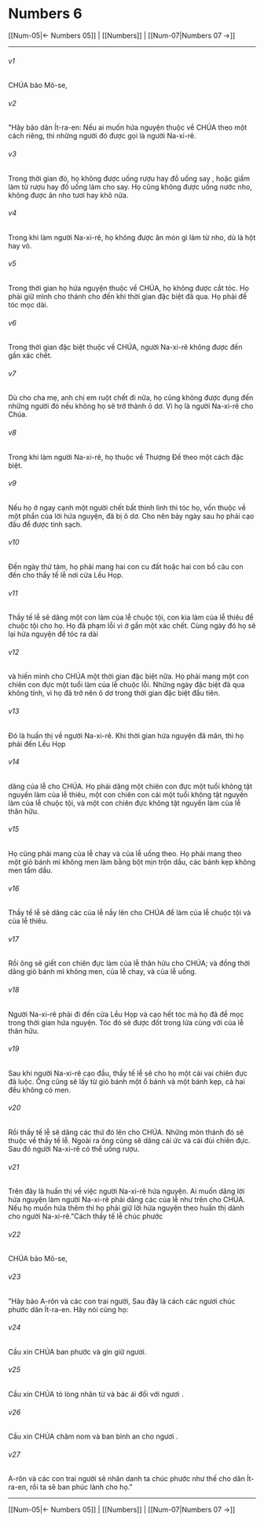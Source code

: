 # Numbers 6

[[Num-05|← Numbers 05]] | [[Numbers]] | [[Num-07|Numbers 07 →]]
***



###### v1 
CHÚA bảo Mô-se, 

###### v2 
"Hãy bảo dân Ít-ra-en: Nếu ai muốn hứa nguyện thuộc về CHÚA theo một cách riêng, thì những người đó được gọi là người Na-xi-rê. 

###### v3 
Trong thời gian đó, họ không được uống rượu hay đồ uống say , hoặc giấm làm từ rượu hay đồ uống làm cho say. Họ cũng không được uống nước nho, không được ăn nho tươi hay khô nữa. 

###### v4 
Trong khi làm người Na-xi-rê, họ không được ăn món gì làm từ nho, dù là hột hay vỏ. 

###### v5 
Trong thời gian họ hứa nguyện thuộc về CHÚA, họ không được cắt tóc. Họ phải giữ mình cho thánh cho đến khi thời gian đặc biệt đã qua. Họ phải để tóc mọc dài. 

###### v6 
Trong thời gian đặc biệt thuộc về CHÚA, người Na-xi-rê không được đến gần xác chết. 

###### v7 
Dù cho cha mẹ, anh chị em ruột chết đi nữa, họ cũng không được đụng đến những người đó nếu không họ sẽ trở thành ô dơ. Vì họ là người Na-xi-rê cho Chúa. 

###### v8 
Trong khi làm người Na-xi-rê, họ thuộc về Thượng Đế theo một cách đặc biệt. 

###### v9 
Nếu họ ở ngay cạnh một người chết bất thình lình thì tóc họ, vốn thuộc về một phần của lời hứa nguyện, đã bị ô dơ. Cho nên bảy ngày sau họ phải cạo đầu để được tinh sạch. 

###### v10 
Đến ngày thứ tám, họ phải mang hai con cu đất hoặc hai con bồ câu con đến cho thầy tế lễ nơi cửa Lều Họp. 

###### v11 
Thầy tế lễ sẽ dâng một con làm của lễ chuộc tội, con kia làm của lễ thiêu để chuộc tội cho họ. Họ đã phạm lỗi vì ở gần một xác chết. Cùng ngày đó họ sẽ lại hứa nguyện để tóc ra dài 

###### v12 
và hiến mình cho CHÚA một thời gian đặc biệt nữa. Họ phải mang một con chiên con đực một tuổi làm của lễ chuộc lỗi. Những ngày đặc biệt đã qua không tính, vì họ đã trở nên ô dơ trong thời gian đặc biệt đầu tiên. 

###### v13 
Đó là huấn thị về người Na-xi-rê. Khi thời gian hứa nguyện đã mãn, thì họ phải đến Lều Họp 

###### v14 
dâng của lễ cho CHÚA. Họ phải dâng một chiên con đực một tuổi không tật nguyền làm của lễ thiêu, một con chiên con cái một tuổi không tật nguyền làm của lễ chuộc tội, và một con chiên đực không tật nguyền làm của lễ thân hữu. 

###### v15 
Họ cũng phải mang của lễ chay và của lễ uống theo. Họ phải mang theo một giỏ bánh mì không men làm bằng bột mịn trộn dầu, các bánh kẹp không men tẩm dầu. 

###### v16 
Thầy tế lễ sẽ dâng các của lễ nầy lên cho CHÚA để làm của lễ chuộc tội và của lễ thiêu. 

###### v17 
Rồi ông sẽ giết con chiên đực làm của lễ thân hữu cho CHÚA; và đồng thời dâng giỏ bánh mì không men, của lễ chay, và của lễ uống. 

###### v18 
Người Na-xi-rê phải đi đến cửa Lều Họp và cạo hết tóc mà họ đã để mọc trong thời gian hứa nguyện. Tóc đó sẽ được đốt trong lửa cùng với của lễ thân hữu. 

###### v19 
Sau khi người Na-xi-rê cạo đầu, thầy tế lễ sẽ cho họ một cái vai chiên đực đã luộc. Ông cũng sẽ lấy từ giỏ bánh một ổ bánh và một bánh kẹp, cả hai đều không có men. 

###### v20 
Rồi thầy tế lễ sẽ dâng các thứ đó lên cho CHÚA. Những món thánh đó sẽ thuộc về thầy tế lễ. Ngoài ra ông cũng sẽ dâng cái ức và cái đùi chiên đực. Sau đó người Na-xi-rê có thể uống rượu. 

###### v21 
Trên đây là huấn thị về việc người Na-xi-rê hứa nguyện. Ai muốn dâng lời hứa nguyện làm người Na-xi-rê phải dâng các của lễ như trên cho CHÚA. Nếu họ muốn hứa thêm thì họ phải giữ lời hứa nguyện theo huấn thị dành cho người Na-xi-rê."Cách thầy tế lễ chúc phước 

###### v22 
CHÚA bảo Mô-se, 

###### v23 
"Hãy bảo A-rôn và các con trai người, Sau đây là cách các ngươi chúc phước dân Ít-ra-en. Hãy nói cùng họ: 

###### v24 
Cầu xin CHÚA ban phước và gìn giữ ngươi. 

###### v25 
Cầu xin CHÚA tỏ lòng nhân từ và bác ái đối với ngươi . 

###### v26 
Cầu xin CHÚA chăm nom và ban bình an cho ngươi . 

###### v27 
A-rôn và các con trai người sẽ nhân danh ta chúc phước như thế cho dân Ít-ra-en, rồi ta sẽ ban phúc lành cho họ."

***
[[Num-05|← Numbers 05]] | [[Numbers]] | [[Num-07|Numbers 07 →]]
